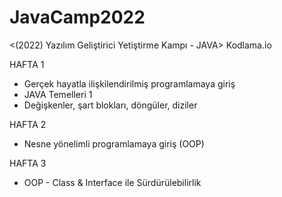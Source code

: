 # JavaCamp2022

<(2022) Yazılım Geliştirici Yetiştirme Kampı - JAVA>
Kodlama.io

HAFTA 1
+ Gerçek hayatla ilişkilendirilmiş programlamaya giriş
+ JAVA Temelleri 1
+ Değişkenler, şart blokları, döngüler, diziler

HAFTA 2
+ Nesne yönelimli programlamaya giriş (OOP)

HAFTA 3
+ OOP - Class & Interface ile Sürdürülebilirlik
